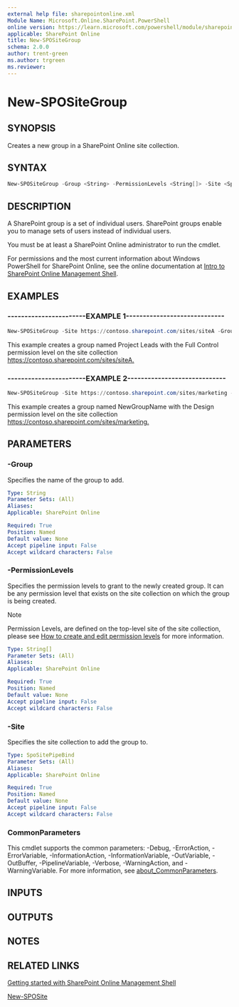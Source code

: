 ```yaml
---
external help file: sharepointonline.xml
Module Name: Microsoft.Online.SharePoint.PowerShell
online version: https://learn.microsoft.com/powershell/module/sharepoint-online/new-spositegroup
applicable: SharePoint Online
title: New-SPOSiteGroup
schema: 2.0.0
author: trent-green
ms.author: trgreen
ms.reviewer:
---
```


# New-SPOSiteGroup

## SYNOPSIS

Creates a new group in a SharePoint Online site collection.

## SYNTAX

```powershell
New-SPOSiteGroup -Group <String> -PermissionLevels <String[]> -Site <SpoSitePipeBind> [<CommonParameters>]
```

## DESCRIPTION

A SharePoint group is a set of individual users.
SharePoint groups enable you to manage sets of users instead of individual users.

You must be at least a SharePoint Online administrator to run the cmdlet.

For permissions and the most current information about Windows PowerShell for SharePoint Online, see the online documentation at [Intro to SharePoint Online Management Shell](https://learn.microsoft.com/powershell/sharepoint/sharepoint-online/introduction-sharepoint-online-management-shell?view=sharepoint-ps).

## EXAMPLES

### -----------------------EXAMPLE 1-----------------------------

```powershell
New-SPOSiteGroup -Site https://contoso.sharepoint.com/sites/siteA -Group "Project Leads" -PermissionLevels "Full Control"
```

This example creates a group named Project Leads with the Full Control permission level on the site collection <https://contoso.sharepoint.com/sites/siteA.>

### -----------------------EXAMPLE 2-----------------------------

```powershell
New-SPOSiteGroup -Site https://contoso.sharepoint.com/sites/marketing -Group "NewGroupName" -PermissionLevels "Design"
```

This example creates a group named NewGroupName with the Design permission level on the site collection <https://contoso.sharepoint.com/sites/marketing.>

## PARAMETERS

### -Group

Specifies the name of the group to add.

```yaml
Type: String
Parameter Sets: (All)
Aliases:
Applicable: SharePoint Online

Required: True
Position: Named
Default value: None
Accept pipeline input: False
Accept wildcard characters: False
```

### -PermissionLevels

Specifies the permission levels to grant to the newly created group. It can be any permission level that exists on the site collection on which the group is being created.

> [!NOTE]
> Permission Levels, are defined on the top-level site of the site collection, please see [How to create and edit permission levels](https://learn.microsoft.com/sharepoint/how-to-create-and-edit-permission-levels) for more information.

```yaml
Type: String[]
Parameter Sets: (All)
Aliases:
Applicable: SharePoint Online

Required: True
Position: Named
Default value: None
Accept pipeline input: False
Accept wildcard characters: False
```

### -Site

Specifies the site collection to add the group to.

```yaml
Type: SpoSitePipeBind
Parameter Sets: (All)
Aliases:
Applicable: SharePoint Online

Required: True
Position: Named
Default value: None
Accept pipeline input: False
Accept wildcard characters: False
```

### CommonParameters

This cmdlet supports the common parameters: -Debug, -ErrorAction, -ErrorVariable, -InformationAction, -InformationVariable, -OutVariable, -OutBuffer, -PipelineVariable, -Verbose, -WarningAction, and -WarningVariable. For more information, see [about_CommonParameters](https://go.microsoft.com/fwlink/?LinkID=113216).

## INPUTS

## OUTPUTS

## NOTES

## RELATED LINKS

[Getting started with SharePoint Online Management Shell](https://learn.microsoft.com/powershell/sharepoint/sharepoint-online/connect-sharepoint-online?view=sharepoint-ps)

[New-SPOSite](New-SPOSite.md)
